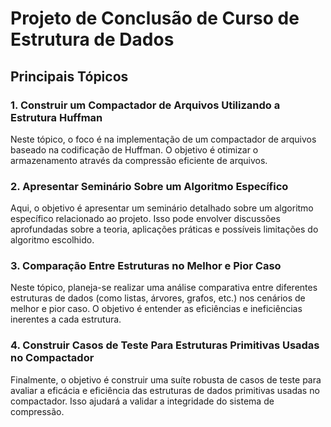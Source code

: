 # Projeto de Conclusão de Curso de Estrutura de Dados

## Principais Tópicos

### 1. Construir um Compactador de Arquivos Utilizando a Estrutura Huffman
Neste tópico, o foco é na implementação de um compactador de arquivos baseado na codificação de Huffman. O objetivo é otimizar o armazenamento através da compressão eficiente de arquivos.

### 2. Apresentar Seminário Sobre um Algoritmo Específico
Aqui, o objetivo é apresentar um seminário detalhado sobre um algoritmo específico relacionado ao projeto. Isso pode envolver discussões aprofundadas sobre a teoria, aplicações práticas e possíveis limitações do algoritmo escolhido.

### 3. Comparação Entre Estruturas no Melhor e Pior Caso
Neste tópico, planeja-se realizar uma análise comparativa entre diferentes estruturas de dados (como listas, árvores, grafos, etc.) nos cenários de melhor e pior caso. O objetivo é entender as eficiências e ineficiências inerentes a cada estrutura.

### 4. Construir Casos de Teste Para Estruturas Primitivas Usadas no Compactador
Finalmente, o objetivo é construir uma suíte robusta de casos de teste para avaliar a eficácia e eficiência das estruturas de dados primitivas usadas no compactador. Isso ajudará a validar a integridade do sistema de compressão.

